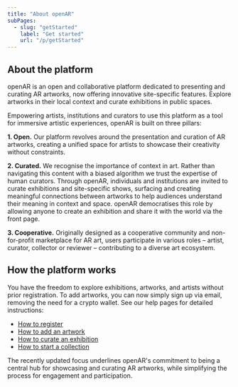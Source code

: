 ```yaml
---
title: "About openAR"
subPages: 
  - slug: "getStarted"
    label: "Get started"
    url: "/p/getStarted"
---
```


## About the platform

openAR is an open and collaborative platform dedicated to presenting and curating AR artworks, now offering innovative site-specific features. Explore artworks in their local context and curate exhibitions in public spaces.

Empowering artists, institutions and curators to use this platform as a tool for immersive artistic experiences, openAR is built on three pillars:

**1. Open.** Our platform revolves around the presentation and curation of AR artworks, creating a unified space for artists to showcase their creativity without constraints.

**2. Curated.** We recognise the importance of context in art. Rather than navigating this content with a biased algorithm we trust the expertise of human curators. Through openAR, individuals and institutions are invited to curate exhibitions and site-specific shows, surfacing and creating meaningful connections between artworks to help audiences understand their meaning in context and space. openAR democratises this role by allowing anyone to create an exhibition and share it with the world via the front page.

**3. Cooperative.** Originally designed as a cooperative community and  non-for-profit marketplace for AR art, users participate in various roles – artist, curator, collector or reviewer – contributing to a diverse art ecosystem.

## How the platform works

You have the freedom to explore exhibitions, artworks, and artists without prior registration. To add artworks, you can now simply sign up via email, removing the need for a crypto wallet. See our help pages for detailed instructions:

- [How to register](/p/howTo-register)
- [How to add an artwork](/p/howTo-artwork)
- [How to curate an exhibition](/p/howTo-exhibition)
- [How to start a collection](/p/howTo-collection)

The recently updated focus underlines openAR's commitment to being a central hub for showcasing and curating AR artworks, while simplifying the process for engagement and participation.